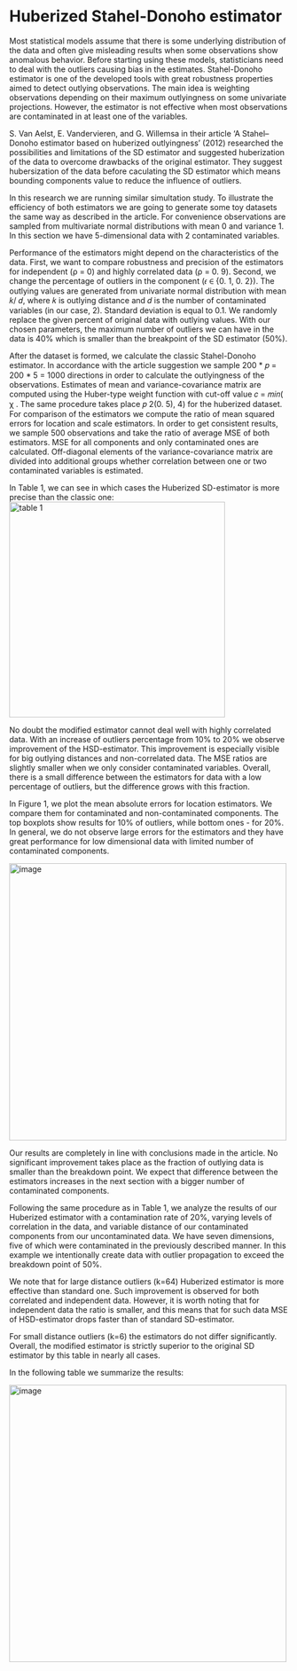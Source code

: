 # Huberized Stahel-Donoho estimator
Most statistical models assume that there is some underlying distribution of the data and often give misleading results when some observations show anomalous behavior. Before starting using these models, statisticians need to deal with the outliers causing bias in the estimates. Stahel-Donoho estimator is one of the developed tools with great robustness properties aimed to detect outlying observations. The main idea is weighting observations depending on their maximum outlyingness on some univariate projections. However, the estimator is not effective when most observations are contaminated in at least one of the variables. 

S. Van Aelst, E. Vandervieren, and G. Willemsa in their article ‘A Stahel–Donoho estimator based on huberized outlyingness’ (2012) researched the possibilities and limitations of the SD estimator and suggested huberization of the data to overcome drawbacks of the original estimator. They suggest hubersization of the data before caculating the SD estimator which means bounding components value to reduce the influence of outliers.

In this research we are running similar simultation study. To illustrate the efficiency of both estimators we are going to generate some toy datasets the same way as described in the article. For convenience observations are sampled from multivariate normal distributions with mean 0 and variance 1. In this section we have 5-dimensional data with 2 contaminated variables.

Performance of the estimators might depend on the characteristics of the data. First, we want to compare robustness and precision of the estimators for independent (ρ = 0) and highly correlated data (ρ = 0. 9). Second, we change the percentage of outliers in the component (𝜖 ∈ {0. 1, 0. 2}). The outlying values are generated from univariate normal distribution with mean 𝑘/ 𝑑, where 𝑘 is outlying distance and 𝑑 is the number of contaminated variables (in our case, 2). Standard deviation is equal to 0.1. We randomly replace the given percent of original data with outlying values. With our chosen parameters, the maximum number of outliers we can have in the data is 40% which is smaller than the breakpoint of the SD estimator (50%).

After the dataset is formed, we calculate the classic Stahel-Donoho estimator. In accordance with the article suggestion we sample 200 * 𝑝 = 200 * 5 = 1000 directions in order to calculate the outlyingness of the observations. Estimates of mean and variance-covariance matrix are computed using the Huber-type weight function with cut-off value 𝑐 = 𝑚𝑖𝑛( χ . The same procedure takes place 𝑝 2(0. 5), 4) for the huberized dataset. For comparison of the estimators we compute the ratio of mean squared errors for location and scale estimators. In order to get consistent results, we sample 500 observations and take the ratio of average MSE of both estimators. MSE for all components and only contaminated ones are calculated. Off-diagonal elements of the variance-covariance matrix are divided into additional groups whether correlation between one or two contaminated variables is estimated. 

In Table 1, we can see in which cases the Huberized SD-estimator is more precise than the classic one:
<img width="389" alt="table 1" src="https://user-images.githubusercontent.com/101756813/203383234-83523ad1-b1a5-4cbd-a1d7-c9f40bde5443.png">

No doubt the modified estimator cannot deal well with highly correlated data. With an increase of outliers percentage from 10% to 20% we observe improvement of the HSD-estimator. This improvement is especially visible for big outlying distances and non-correlated data. The MSE ratios are slightly smaller when we only consider contaminated variables. Overall, there is a small difference between the estimators for data with a low percentage of outliers, but the difference grows with this fraction.

In Figure 1, we plot the mean absolute errors for location estimators. We compare them for contaminated and non-contaminated components. The top boxplots show results for 10% of outliers, while bottom ones - for 20%. In general, we do not observe large errors for the estimators and they have great performance for low dimensional data with limited number of contaminated components.

<img width="500" alt="image" src="https://user-images.githubusercontent.com/101756813/203383351-0eb594fb-6438-442a-8282-4eae3fd6281a.png">

Our results are completely in line with conclusions made in the article. No significant improvement takes place as the fraction of outlying data is smaller than the breakdown point. We expect that difference between the estimators increases in the next section with a bigger number of contaminated components.

Following the same procedure as in Table 1, we analyze the results of our Huberized estimator with a contamination rate of 20%, varying levels of correlation in the data, and variable distance of our contaminated components from our uncontaminated data. We have seven dimensions, five of which were contaminated in the previously described manner. In this example we intentionally create data with outlier propagation to exceed the breakdown point of 50%.

We note that for large distance outliers (k=64) Huberized estimator is more effective than standard one. Such improvement is observed for both correlated and independent data. However, it is worth noting that for independent data the ratio is smaller, and this means that for such data MSE of HSD-estimator drops faster than of standard SD-estimator.

For small distance outliers (k=6) the estimators do not differ significantly. Overall, the modified estimator is strictly superior to the original SD estimator by this table in nearly all cases.

In the following table we summarize the results:

<img width="500" alt="image" src="https://user-images.githubusercontent.com/101756813/203384058-d0d6547b-b876-4fbc-93c6-c598bdf58146.png">
